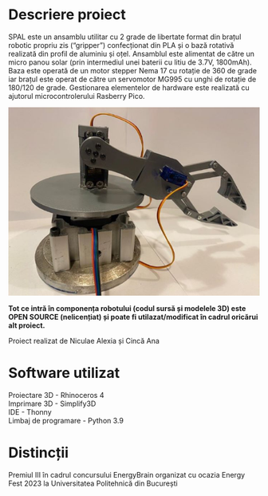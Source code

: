 # Descriere proiect

SPAL este un ansamblu utilitar cu 2 grade de libertate format din brațul robotic propriu zis (“gripper”) confecționat din PLA și o bază rotativă realizată din profil de aluminiu și oțel. Ansamblul este alimentat de către un micro panou solar (prin intermediul unei baterii cu litiu de 3.7V, 1800mAh). Baza este operată de un motor stepper Nema 17 cu rotație de 360 de grade iar brațul este operat de către un servomotor MG995 cu unghi de rotație de 180/120 de grade. Gestionarea elementelor de hardware este realizată cu ajutorul microcontrolerului Rasberry Pico.

<img src="/imagini/spal.jpg">

**Tot ce intră în componența robotului (codul sursă și modelele 3D) este OPEN SOURCE (nelicențiat) și poate fi utilazat/modificat în cadrul oricărui alt proiect.**

Proiect realizat de Niculae Alexia și Cincă Ana

# Software utilizat

Proiectare 3D - Rhinoceros 4  
Imprimare 3D - Simplify3D  
IDE - Thonny  
Limbaj de programare - Python 3.9  

# Distincții

Premiul III în cadrul concursului EnergyBrain organizat cu ocazia Energy Fest 2023 la Universitatea Politehnică din București 






